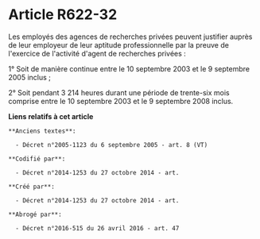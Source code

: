 # Article R622-32

Les employés des agences de recherches privées peuvent justifier auprès de leur employeur de leur aptitude professionnelle
par la preuve de l'exercice de l'activité d'agent de recherches privées :

1° Soit de manière continue entre le 10 septembre 2003 et le 9 septembre 2005 inclus ;

2° Soit pendant 3 214 heures durant une période de trente-six mois comprise entre le 10 septembre 2003 et le 9 septembre 2008
inclus.

**Liens relatifs à cet article**

	**Anciens textes**:

	  - Décret n°2005-1123 du 6 septembre 2005 - art. 8 (VT)

	**Codifié par**:

	  - Décret n°2014-1253 du 27 octobre 2014 - art.

	**Créé par**:

	  - Décret n°2014-1253 du 27 octobre 2014 - art.

	**Abrogé par**:

	  - Décret n°2016-515 du 26 avril 2016 - art. 47
